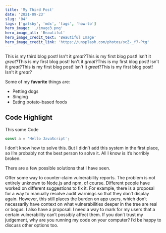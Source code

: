 ```yaml
---
title: 'My Third Post'
date: '2021-09-23'
slug: '04'
tags: ['gatsby', 'mdx', 'tags', 'how-to']
hero_image: './image3.png'
hero_image_alt: 'Beautiful'
hero_image_credit_text: 'Beautiful Image'
hero_image_credit_link: 'https://unsplash.com/photos/ocZ-_Y7-Ptg'
---
```


This is my third blog post! Isn't it _great_?This is my first blog post! Isn't it _great_?This is my first blog post! Isn't it _great_?This is my first blog post! Isn't it _great_?This is my first blog post! Isn't it _great_?This is my first blog post! Isn't it _great_?

Some of my **favorite** things are:

- Petting dogs
- Singing
- Eating potato-based foods

## Code Highlight

This some Code

```js
const a = 'Hello JavaScript';
```

I don’t know how to solve this. But I didn’t add this system in the first place, so I’m probably not the best person to solve it. All I know is it’s horribly broken.

There are a few possible solutions that I have seen.

Offer some way to counter-claim vulnerability reports. The problem is not entirely unknown to Node.js and npm, of course. Different people have worked on different suggestions to fix it. For example, there is a proposal for a way to manually resolve audit warnings so that they don’t display again. However, this still places the burden on app users, which don’t necessarily have context on what vulnerabilities deeper in the tree are real or bogus. I also have a proposal: I need a way to mark for my users that a certain vulnerability can’t possibly affect them. If you don’t trust my judgement, why are you running my code on your computer? I’d be happy to discuss other options too.
